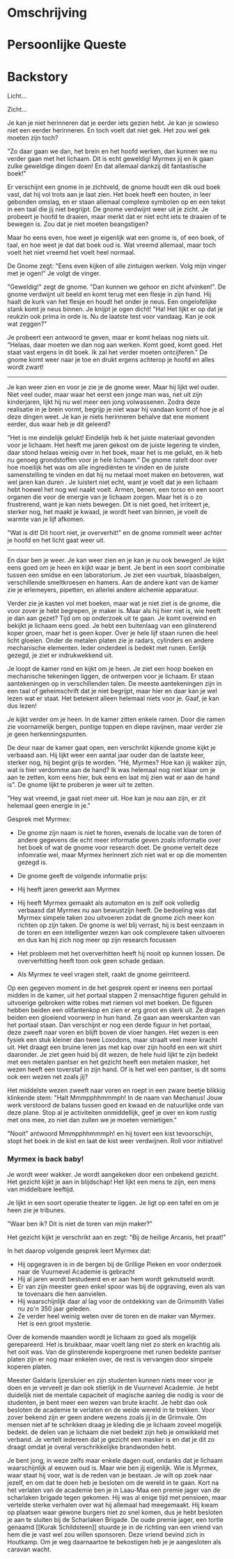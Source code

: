 # Omschrijving


# Persoonlijke Queste


# Backstory


Licht...

Zicht...

Je kan je niet herinneren dat je eerder iets gezien hebt. Je kan je sowieso niet een eerder herinneren. En toch voelt dat niet gek. Het zou wel gek moeten zijn toch?

"Zo daar gaan we dan, het brein en het hoofd werken, dan kunnen we nu verder gaan met het lichaam. Dit is echt geweldig! Myrmex jij en ik gaan zulke geweldige dingen doen! En dat allemaal dankzij dit fantastische boek!" 

Er verschijnt een gnome in je zichtveld, de gnome houdt een dik oud boek vast, dat hij vol trots aan je laat zien. Het boek heeft een houten, in leer gebonden omslag, en er staan allemaal complexe symbolen op en een tekst in een taal die jij niet begrijpt. De gnome verdwijnt weer uit je zicht. Je probeert je hoofd te draaien, maar merkt dat er niet echt iets te draaien of te bewegen is. Zou dat je niet moeten beangstigen?

Maar ho eens even, hoe weet je eigenlijk wat een gnome is, of een boek, of taal, en hoe weet je dat dat boek oud is. Wat vreemd allemaal, maar toch voelt het niet vreemd het voelt heel normaal.

De Gnome zegt: "Eens even kijken of alle zintuigen werken. Volg mijn vinger met je ogen!" Je volgt de vinger.

"Geweldig!" zegt de gnome. "Dan kunnen we gehoor en zicht afvinken!". De gnome verdwijnt uit beeld en komt terug met een flesje in zijn hand. Hij haalt de kurk van het flesje en houdt het onder je neus. Een ongelofelijke stank komt je neus binnen. Je knijpt je ogen dicht! "Ha! Het lijkt er op dat je reukzin ook prima in orde is. Nu de laatste test voor vandaag. Kan je ook wat zeggen?"

Je probeert een antwoord te geven, maar er komt helaas nog niets uit. "Helaas, daar moeten we dan nog aan werken. Komt goed, komt goed. Het staat vast ergens in dit boek. Ik zal het verder moeten ontcijferen." De gnome komt weer naar je toe en drukt ergens achterop je hoofd en alles wordt zwart!

---

Je kan weer zien en voor je zie je de gnome weer. Maar hij lijkt wel ouder. Niet veel ouder, maar waar het eerst een jonge man was, net uit zijn kinderjaren, lijkt hij nu wel meer een jong volwassenen. Zodra deze realisatie in je brein vormt, begrijp je niet waar hij vandaan komt of hoe je al deze dingen weet. Je kan je niets herinneren behalve dat ene moment eerder, dus waar heb je dit geleerd?

"Het is me eindelijk gelukt! Eindelijk heb ik het juiste materiaal gevonden voor je lichaam. Het heeft me jaren gekost om de juiste legering te vinden, daar stond helaas weinig over in het boek, maar het is me gelukt, en ik heb nu genoeg grondstoffen voor je hele lichaam." De gnome ratelt door over hoe moeilijk het was om alle ingrediënten te vinden en de juiste samenstelling te vinden en dat hij nu metaal moet maken en betoveren, wat wel jaren kan duren . Je luistert niet echt, want je voelt dat je een lichaam hebt hoewel het nog wel naakt voelt. Armen, benen, een torso en een soort organen die voor de energie van je lichaam zorgen. Maar het is o zo frustrerend, want je kan niets bewegen. Dit is niet goed, het irriteert je, sterker nog, het maakt je kwaad, je wordt heet van binnen, je voelt de warmte van je lijf afkomen.

"Wat is dit! Dit hoort niet, je oververhit!" en de gnome rommelt weer achter je hoofd en het licht gaat weer uit.

---

En daar ben je weer. Je kan weer zien en je kan je nu ook bewegen! Je kijkt eens goed om je heen en kijkt waar je bent. Je bent in een soort combinatie tussen een smidse en een laboratorium. Je ziet een vuurbak, blaasbalgen, verschillende smeltkroesen en hamers. Aan de andere kant van de kamer zie je erlemeyers, pipetten, en allerlei andere alchemie apparatuur.

Verder zie je kasten vol met boeken, maar wat je niet ziet is de gnome, die voor zover je hebt begrepen, je maker is. Maar als hij hier niet is, wie heeft je dan aan gezet? Tijd om op onderzoek uit te gaan. Je komt overeind en bekijkt je lichaam eens goed. Je hebt een buitenlaag van een glinsterend koper groen, maar het is geen koper. Over je hele lijf staan runen die heel licht gloeien. Onder de metalen platen zie je radars, cylinders en andere mechanische elementen. Ieder onderdeel is bedekt met runen. Eerlijk gezegd, je ziet er indrukwekkend uit.

Je loopt de kamer rond en kijkt om je heen. Je ziet een hoop boeken en mechanische tekeningen liggen, de ontwerpen voor je lichaam. Er staan aantekeningen op in verschillenden talen. De meeste aantekeningen zijn in een taal of geheimschrift dat je niet begrijpt, maar hier en daar kan je wel lezen wat er staat. Het betekent alleen helemaal niets voor je. Gaaf, je kan dus lezen!

Je kijkt verder om je heen. In de kamer zitten enkele ramen. Door die ramen zie voornamelijk bergen, puntige toppen en diepe ravijnen, maar verder zie je geen herkenningspunten.

De deur naar de kamer gaat open, een verschrikt kijkende gnome kijkt je verbaasd aan. Hij lijkt weer een aantal jaar ouder dan de laatste keer, sterker nog, hij begint grijs te worden. "Hé, Myrmex? Hoe kan jij wakker zijn, wat is hier verdomme aan de hand? Ik was helemaal nog niet klaar om je aan te zetten, kom eens hier, buk eens en laat mij zien wat er aan de hand is". De gnome lijkt te proberen je weer uit te zetten.

"Hey wat vreemd, je gaat niet meer uit. Hoe kan je nou aan zijn, er zit helemaal geen energie in je."

Gesprek met Myrmex:

- De gnome zijn naam is niet te horen, evenals de locatie van de toren of andere gegevens die echt meer informatie geven zoals informatie over het boek of wat de gnome voor research doet. De gnome vertelt deze infomratie wel, maar Myrmex herinnert zich niet wat er op die momenten gezegd is.
- De gnome geeft de volgende informatie prijs:

- Hij heeft jaren gewerkt aan Myrmex
- Hij heeft Myrmex gemaakt als automaton en is zelf ook volledig verbaasd dat Myrmex nu aan bewustzijn heeft. De bedoeling was dat Myrmex simpele taken zou uitvoeren zodat de gnome zich meer kon richten op zijn taken. De gnome is wel blij verrast, hij is best eenzaam in de toren en een intelligenter wezen kan ook complexere taken uitvoeren en dus kan hij zich nog meer op zijn research focussen
- Het probleem met het oververhitten heeft hij nooit op kunnen lossen. De oververhitting heeft toon ook geen schade gedaan.
- Als Myrmex te veel vragen stelt, raakt de gnome geïrriteerd.

Op een gegeven moment in de het gesprek opent er ineens een portaal midden in de kamer, uit het portaal stappen 2 mensachtige figuren gehuld in uitvoerige gebroken witte robes met riemen vol met boeken. De figuren hebben beiden een olifantenkop en zien er erg groot en sterk uit. Ze dragen beiden een gloeiend voorwerp in hun hand. Ze gaan aan weerskanten van het portaal staan. Dan verschijnt er nog een derde figuur in het portaal, deze zweeft naar voren en blijft boven de vloer hangen. Het wezen is een fysiek een stuk kleiner dan twee Loxodons, maar straalt veel meer kracht uit. Het draagt een bruine leren jas met kap over zijn hoofd en een wit shirt daaronder. Je ziet geen huid bij dit wezen, de hele huid lijkt te zijn bedekt met een metalen pantser en het gezicht heeft een metalen masker, het wezen heeft een toverstaf in zijn hand. Of is het wel een pantser, is dit soms ook een wezen net zoals jij?  

Het middelste wezen zweeft naar voren en roept in een zware beetje blikkig klinkende stem: "Halt Mmmpphhmmmph! In de naam van Mechanus! Jouw werk verstoord de balans tussen goed en kwaad en de natuurlijke orde van deze plane. Stop al je activiteiten onmiddellijk, geef je over en kom rustig met ons mee, zo niet dan zullen we je moeten vernietigen."

"Nooit" antwoord Mmmpphhmmmph! en hij tovert een kist tevoorschijn, stopt het boek in de kist en laat de kist weer verdwijnen. Roll voor initiative!

  

### Myrmex is back baby!

Je wordt weer wakker. Je wordt aangekeken door een onbekend gezicht. Het gezicht kijkt je aan in blijdschap! Het lijkt een mens te zijn, een mens van middelbare leeftijd.

Je lijkt in een soort operatie theater te liggen. Je ligt op een tafel en om je heen zie je tribunes. 

"Waar ben ik? Dit is niet de toren van mijn maker?"

Het gezicht kijkt je verschrikt aan en zegt: "Bij de heilige Arcanis, het praat!"

In het daarop volgende gesprek leert Myrmex dat:

- Hij opgegraven is in de bergen bij de Grillige Pieken en voor onderzoek naar de Vuurnevel Academie is gebracht
- Hij al jaren wordt bestudeerd en er aan hem wordt geknutseld wordt.
- Er van zijn meester geen enkel spoor was bij de opgraving, even als van te tovenaars die hen aanvielen.
- Hij waarschijnlijk daar al lag voor de ontdekking van de Grimsmith Vallei nu zo'n 350 jaar geleden.
- Ze verder heel weinig weten over de toren en de maker van Myrmex. Het is een groot mysterie.

Over de komende maanden wordt je lichaam zo goed als mogelijk gerepareerd. Het is bruikbaar, maar voelt lang niet zo sterk en krachtig als het ooit was. Van de glinsterende kopergroene met runen bedekte pantser platen zijn er nog maar enkelen over, de rest is vervangen door simpele koperen platen.

Meester Galdaris Ijzersluier en zijn studenten kunnen niets meer voor je doen en je verveelt je dan ook stierlijk in de Vuurnevel Academie. Je hebt duidelijk niet de mentale capaciteit of magische aanleg die nodig is voor de studenten, je bent meer een wezen van brute kracht. Je hebt dan ook besloten de academie te verlaten en de weide wereld in te trekken. Voor zover bekend zijn er geen andere wezens zoals jij in de Grimvale. Om mensen niet af te schrikken draag je kleding die je lichaam zoveel mogelijk bedekt. de delen van je lichaam die niet bedekt zijn heb je omwikkeld met verband. Je vertelt iedereen dat je gezicht een masker is en dat je dit zo draagt omdat je overal verschrikkelijke brandwonden hebt. 

Je bent jong, in weze zelfs maar enkele dagen oud, ondanks dat je lichaam waarschijnlijk al eeuwen oud is. Maar wie ben jij eigenlijk. Wie is Myrmex, waar staat hij voor, wat is de reden van je bestaan. Je wilt op zoek naar jezelf, en om dat te doen heb je besloten om de wereld in te gaan. Kort na het verlaten van de academie ben je in Laau-Maa een premie jager van de scharlaken brigade tegen gekomen. Hij was al enige tijd met pensioen, maar vertelde sterke verhalen over wat hij allemaal had meegemaakt. Hij kwam op plaatsen waar gewone burgers niet zo snel komen, dus je hebt besloten je aan te sluiten bij de Scharlaken Brigade. De oude premie jager, een tortle genaamd [[Kurak Schildsteen]] stuurde je in de richting van een vriend van hem die je vast wel zou willen sponsoren. Deze vriend bevind zich in Houtkamp. Om je weg daarnaartoe te bekostigen heb je je aangesloten als caravan wacht.